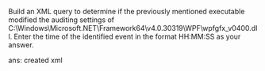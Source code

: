Build an XML query to determine if the previously mentioned executable modified the auditing settings of C:\Windows\Microsoft.NET\Framework64\v4.0.30319\WPF\wpfgfx_v0400.dll. Enter the time of the identified event in the format HH:MM:SS as your answer.



ans: created xml 
